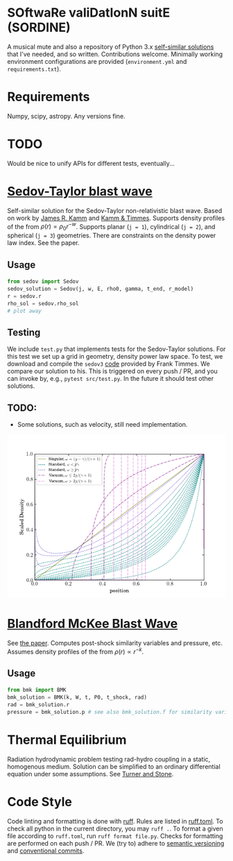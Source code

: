 # SOftwaRe valiDatIonN suitE (SORDINE)
A musical mute and also a repository of Python 3.x [self-similar solutions](https://en.wikipedia.org/wiki/Self-similar_solution) that I've needed, and so written.
Contributions welcome.
Minimally working environment configurations are provided (`environment.yml` and `requirements.txt`).

# Requirements
Numpy, scipy, astropy. Any versions fine.

# TODO
Would be nice to unify APIs for different tests, eventually...

# [Sedov-Taylor blast wave](src/sedov.py)
Self-similar solution for the Sedov-Taylor non-relativistic blast wave.
Based on work by [James R. Kamm](https://cococubed.com/papers/kamm_2000.pdf) and [Kamm & Timmes](https://cococubed.com/papers/la-ur-07-2849.pdf).
Supports density profiles of the from $\rho(r) = \rho_{0} r^{-w}$.
Supports planar (`j = 1`), cylindrical (`j = 2`), and spherical (`j = 3`) geometries.
There are constraints on the density power law index. 
See the paper.


## Usage
```python
from sedov import Sedov
sedov_solution = Sedov(j, w, E, rho0, gamma, t_end, r_model)
r = sedov.r
rho_sol = sedov.rho_sol
# plot away
```

## Testing
We include `test.py` that implements tests for the Sedov-Taylor solutions.
For this test we set up a grid in geometry, density power law space.
To test, we download and compile the `sedov3` [code](https://cococubed.com/research_pages/sedov.shtml) 
provided by Frank Timmes.
We compare our solution to his.
This is triggered on every push / PR, and you can invoke by, e.g., `pytest src/test.py`.
In the future it should test other solutions.

## TODO:
- Some solutions, such as velocity, still need implementation.

![Self similar density profiles](sedov.png "Sedov density profiles")

# [Blandford McKee Blast Wave](src/bmk.py)
See [the paper](https://ui.adsabs.harvard.edu/abs/1976PhFl...19.1130B/abstract).
Computes post-shock similarity variables and pressure, etc.
Assumes density profiles of the from $\rho(r) \propto r^{-k}$.

## Usage
```python
from bmk import BMK
bmk_solution = BMK(k, W, t, P0, t_shock, rad)
rad = bmk_solution.r
pressure = bmk_solution.p # see also bmk_solution.f for similarity variable
```

# Thermal Equilibrium
Radiation hydrodynamic problem testing rad-hydro coupling
in a static, homogenous medium.
Solution can be simplified to an ordinary differential equation under some assumptions.
See [Turner and Stone](https://ui.adsabs.harvard.edu/abs/2001ApJS..135...95T/abstract).

# Code Style
Code linting and formatting is done with [ruff](https://docs.astral.sh/ruff/).
Rules are listed in [ruff.toml](ruff.toml).
To check all python in the current directory, you may `ruff .`.
To format a given file according to `ruff.toml`, run `ruff format file.py`.
Checks for formatting are performed on each push / PR.
We (try to) adhere to [semantic versioning](https://semver.org/) and [conventional commits](https://www.conventionalcommits.org/en/v1.0.0/).
